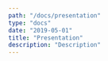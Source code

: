 ```yaml
---
path: "/docs/presentation"
type: "docs"
date: "2019-05-01"
title: "Presentation"
description: "Description"
---
```

